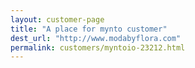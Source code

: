 ```yaml
---
layout: customer-page
title: "A place for mynto customer"
dest_url: "http://www.modabyflora.com"
permalink: customers/myntoio-23212.html
---
```


